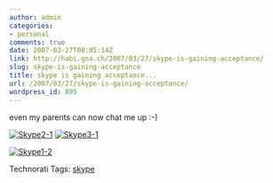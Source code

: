 ```yaml
---
author: admin
categories:
- personal
comments: true
date: 2007-03-27T08:05:14Z
link: http://habi.gna.ch/2007/03/27/skype-is-gaining-acceptance/
slug: skype-is-gaining-acceptance
title: skype is gaining acceptance...
url: /2007/03/27/skype-is-gaining-acceptance/
wordpress_id: 895
---
```


even my parents can now chat me up :-)


[![Skype2-1](http://habi.gna.ch/wp-content/uploads/2007/03/skype2-1-tm.jpg)](http://habi.gna.ch/wp-content/uploads/2007/03/skype2-1.jpg) [![Skype3-1](http://habi.gna.ch/wp-content/uploads/2007/03/skype3-1-tm.jpg)](http://habi.gna.ch/wp-content/uploads/2007/03/skype3-1.jpg)  

[![Skype1-2](http://habi.gna.ch/wp-content/uploads/2007/03/skype1-2-tm.jpg)](http://habi.gna.ch/wp-content/uploads/2007/03/skype1-2.jpg)  





Technorati Tags: [skype](http://www.technorati.com/tag/skype)
